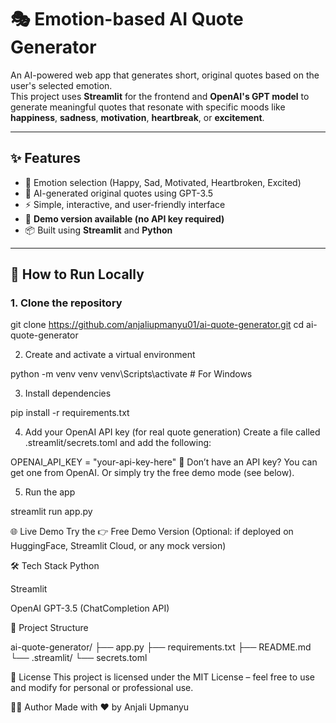 # 🎭 Emotion-based AI Quote Generator

An AI-powered web app that generates short, original quotes based on the user's selected emotion.  
This project uses **Streamlit** for the frontend and **OpenAI's GPT model** to generate meaningful quotes that resonate with specific moods like **happiness**, **sadness**, **motivation**, **heartbreak**, or **excitement**.

---

## ✨ Features

- 🎨 Emotion selection (Happy, Sad, Motivated, Heartbroken, Excited)
- 🤖 AI-generated original quotes using GPT-3.5
- ⚡ Simple, interactive, and user-friendly interface
- 🧪 **Demo version available (no API key required)**
- 📦 Built using **Streamlit** and **Python**

---

## 🚀 How to Run Locally

### 1. Clone the repository

git clone https://github.com/anjaliupmanyu01/ai-quote-generator.git
cd ai-quote-generator

2. Create and activate a virtual environment

python -m venv venv
venv\Scripts\activate  # For Windows

3. Install dependencies

pip install -r requirements.txt

4. Add your OpenAI API key (for real quote generation)
Create a file called .streamlit/secrets.toml and add the following:


OPENAI_API_KEY = "your-api-key-here"
🔑 Don’t have an API key? You can get one from OpenAI.
Or simply try the free demo mode (see below).

5. Run the app

streamlit run app.py


🌐 Live Demo
Try the 👉 Free Demo Version
(Optional: if deployed on HuggingFace, Streamlit Cloud, or any mock version)

🛠️ Tech Stack
Python

Streamlit

OpenAI GPT-3.5 (ChatCompletion API)

📂 Project Structure

ai-quote-generator/
├── app.py
├── requirements.txt
├── README.md
└── .streamlit/
    └── secrets.toml


📄 License
This project is licensed under the MIT License – feel free to use and modify for personal or professional use.

🙋‍♀️ Author
Made with ❤️ by Anjali Upmanyu
